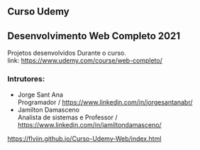 ## Curso Udemy 
## Desenvolvimento Web Completo 2021
Projetos desenvolvidos Durante o curso.<br>
link: https://www.udemy.com/course/web-completo/
### Intrutores:
- Jorge Sant Ana <br>
Programador / https://www.linkedin.com/in/jorgesantanabr/
- Jamilton Damasceno <br>
Analista de sistemas e Professor / https://www.linkedin.com/in/jamiltondamasceno/

 https://flviin.github.io/Curso-Udemy-Web/index.html
